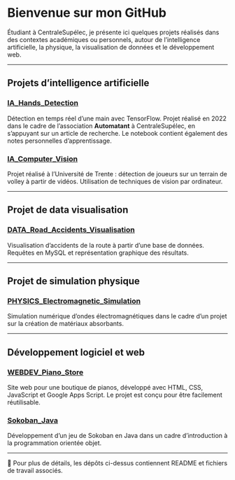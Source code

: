 # Bienvenue sur mon GitHub

Étudiant à CentraleSupélec, je présente ici quelques projets réalisés dans des contextes académiques ou personnels, autour de l’intelligence artificielle, la physique, la visualisation de données et le développement web.

---

## Projets d’intelligence artificielle

### [IA_Hands_Detection](https://github.com/etienne-bnd/IA_Hands_Detection)
Détection en temps réel d’une main avec TensorFlow. Projet réalisé en 2022 dans le cadre de l’association **Automatant** à CentraleSupélec, en s’appuyant sur un article de recherche. Le notebook contient également des notes personnelles d’apprentissage.

### [IA_Computer_Vision](https://github.com/etienne-bnd/IA_Computer_Vision)
Projet réalisé à l’Université de Trente : détection de joueurs sur un terrain de volley à partir de vidéos. Utilisation de techniques de vision par ordinateur.

---

## Projet de data visualisation

### [DATA_Road_Accidents_Visualisation](https://github.com/etienne-bnd/DATA_Road_Accidents_Visualisation)
Visualisation d’accidents de la route à partir d’une base de données. Requêtes en MySQL et représentation graphique des résultats.

---

## Projet de simulation physique

### [PHYSICS_Electromagnetic_Simulation](https://github.com/etienne-bnd/PHYSICS_Electromagnetic_Simulation)
Simulation numérique d’ondes électromagnétiques dans le cadre d’un projet sur la création de matériaux absorbants.

---

## Développement logiciel et web

### [WEBDEV_Piano_Store](https://github.com/etienne-bnd/WEBDEV_Piano_Store)
Site web pour une boutique de pianos, développé avec HTML, CSS, JavaScript et Google Apps Script. Le projet est conçu pour être facilement réutilisable.

### [Sokoban_Java](https://github.com/etienne-bnd/Sokoban_Java)
Développement d’un jeu de Sokoban en Java dans un cadre d’introduction à la programmation orientée objet.

---

📌 Pour plus de détails, les dépôts ci-dessus contiennent README et fichiers de travail associés.
